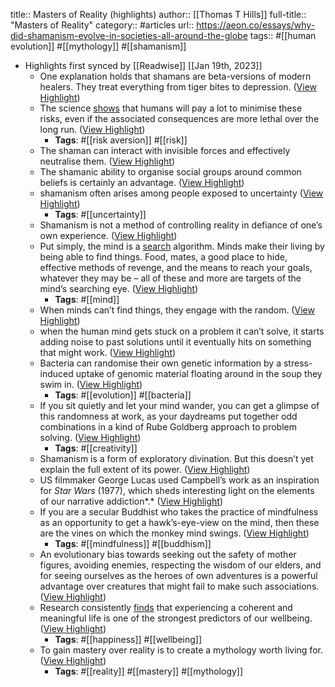 title:: Masters of Reality (highlights)
author:: [[Thomas T Hills]]
full-title:: "Masters of Reality"
category:: #articles
url:: https://aeon.co/essays/why-did-shamanism-evolve-in-societies-all-around-the-globe
tags:: #[[human evolution]] #[[mythology]] #[[shamanism]]

- Highlights first synced by [[Readwise]] [[Jan 19th, 2023]]
	- One explanation holds that shamans are beta-versions of modern healers. They treat everything from tiger bites to depression. ([View Highlight](https://read.readwise.io/read/01gq4qb5jhxhcyvejqmr8rd376))
	- The science [shows](https://www.ncbi.nlm.nih.gov/pubmed/23160203) that humans will pay a lot to minimise these risks, even if the associated consequences are more lethal over the long run. ([View Highlight](https://read.readwise.io/read/01gq4qc08mt776yd95knhag6vj))
		- **Tags**: #[[risk aversion]] #[[risk]]
	- The shaman can interact with invisible forces and effectively neutralise them. ([View Highlight](https://read.readwise.io/read/01gq4qckk6p48pwaspcrke9h05))
	- The shamanic ability to organise social groups around common beliefs is certainly an advantage. ([View Highlight](https://read.readwise.io/read/01gq4qd3v01tr26x06qzrv5szq))
	- shamanism often arises among people exposed to uncertainty ([View Highlight](https://read.readwise.io/read/01gq4qe39ttmpad1fknjgagm3n))
		- **Tags**: #[[uncertainty]]
	- Shamanism is not a method of controlling reality in defiance of one’s own experience. ([View Highlight](https://read.readwise.io/read/01gq4qewaxf30kperk515pce8v))
	- Put simply, the mind is a [search](https://onlinelibrary.wiley.com/doi/pdf/10.1207/s15516709cog0000_50) algorithm. Minds make their living by being able to find things. Food, mates, a good place to hide, effective methods of revenge, and the means to reach your goals, whatever they may be – all of these and more are targets of the mind’s searching eye. ([View Highlight](https://read.readwise.io/read/01gq4qfh9epdjwrejhr0sn1xrn))
		- **Tags**: #[[mind]]
	- When minds can’t find things, they engage with the random. ([View Highlight](https://read.readwise.io/read/01gq4qgnwz969bp0qstswbmcrx))
	- when the human mind gets stuck on a problem it can’t solve, it starts adding noise to past solutions until it eventually hits on something that might work. ([View Highlight](https://read.readwise.io/read/01gq4qh66p50ksm8qqxqp6p2ws))
	- Bacteria can randomise their own genetic information by a stress-induced uptake of genomic material floating around in the soup they swim in. ([View Highlight](https://read.readwise.io/read/01gq4qht57k8t27j7pgghzcxma))
		- **Tags**: #[[evolution]] #[[bacteria]]
	- If you sit quietly and let your mind wander, you can get a glimpse of this randomness at work, as your daydreams put together odd combinations in a kind of Rube Goldberg approach to problem solving. ([View Highlight](https://read.readwise.io/read/01gq4qjmx8xq0dawzfs04tcptv))
		- **Tags**: #[[creativity]]
	- Shamanism is a form of exploratory divination. But this doesn’t yet explain the full extent of its power. ([View Highlight](https://read.readwise.io/read/01gq4qmkte0mygfykm6yrajp39))
	- US filmmaker George Lucas used Campbell’s work as an inspiration for *Star Wars* (1977), which sheds interesting light on the elements of our narrative addiction*.* ([View Highlight](https://read.readwise.io/read/01gq4qncys538sgb3vcdtjt3mf))
	- If you are a secular Buddhist who takes the practice of mindfulness as an opportunity to get a hawk’s-eye-view on the mind, then these are the vines on which the monkey mind swings. ([View Highlight](https://read.readwise.io/read/01gq4qpnmx95b3xrw1x4bw141b))
		- **Tags**: #[[mindfulness]] #[[buddhism]]
	- An evolutionary bias towards seeking out the safety of mother figures, avoiding enemies, respecting the wisdom of our elders, and for seeing ourselves as the heroes of own adventures is a powerful advantage over creatures that might fail to make such associations. ([View Highlight](https://read.readwise.io/read/01gq4qqvs19nf9tk3tweetsnnm))
	- Research consistently [finds](https://onlinelibrary.wiley.com/doi/full/10.1111/j.1758-0854.2009.01024.x) that experiencing a coherent and meaningful life is one of the strongest predictors of our wellbeing. ([View Highlight](https://read.readwise.io/read/01gq4qr5yed4gg5h0hwr2waa9m))
		- **Tags**: #[[happiness]] #[[wellbeing]]
	- To gain mastery over reality is to create a mythology worth living for. ([View Highlight](https://read.readwise.io/read/01gq4qtfhknzf759wxap33xykt))
		- **Tags**: #[[reality]] #[[mastery]] #[[mythology]]